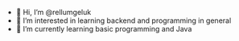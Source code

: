 - 👋 Hi, I’m @rellumgeluk
- 👀 I’m interested in learning backend and programming in general
- 🌱 I’m currently learning basic programming and Java

<!---
rellumgeluk/rellumgeluk is a ✨ special ✨ repository because its `README.md` (this file) appears on your GitHub profile.
You can click the Preview link to take a look at your changes.
--->
